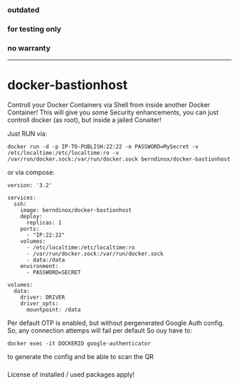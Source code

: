 ### outdated
### for testing only
### no warranty
---------------------------

# docker-bastionhost

Controll your Docker Containers via Shell from inside another Docker Container!
This will give you some Security enhancements, you can just controll docker (as root), but inside a jailed Conaiter!

Just RUN via:
```
docker run -d -p IP-TO-PUBLISH:22:22 -e PASSWORD=MySecret -v /etc/localtime:/etc/localtime:ro -v /var/run/docker.sock:/var/run/docker.sock berndinox/docker-bastionhost
```

or via compose:
```
version: '3.2'

services:
  ssh:
    image: berndinox/docker-bastionhost
    deploy:
      replicas: 1
    ports:
      - "IP:22:22"
    volumes:
      - /etc/localtime:/etc/localtime:ro
      - /var/run/docker.sock:/var/run/docker.sock
      - data:/data
    environment:
      - PASSWORD=SECRET

volumes:
  data:
    driver: DRIVER
    driver_opts:
      mountpoint: /data
```

Per default OTP is enabled, but without pergenerated Google Auth config. So, any connection attemps will fail per default
So ouy have to:
```
docker exec -it DOCKERID google-authenticator
```
to generate the config and be able to scan the QR


###
License of installed / used packages apply!


